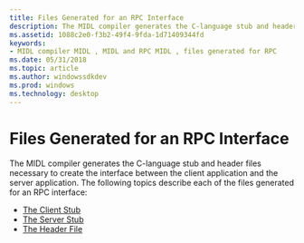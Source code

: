 ```yaml
---
title: Files Generated for an RPC Interface
description: The MIDL compiler generates the C-language stub and header files necessary to create the interface between the client application and the server application.
ms.assetid: 1088c2e0-f3b2-49f4-9fda-1d71409344fd
keywords:
- MIDL compiler MIDL , MIDL and RPC MIDL , files generated for RPC
ms.date: 05/31/2018
ms.topic: article
ms.author: windowssdkdev
ms.prod: windows
ms.technology: desktop
---
```


# Files Generated for an RPC Interface

The MIDL compiler generates the C-language stub and header files necessary to create the interface between the client application and the server application. The following topics describe each of the files generated for an RPC interface:

-   [The Client Stub](the-client-stub.md)
-   [The Server Stub](the-server-stub.md)
-   [The Header File](the-header-file.md)

 

 




